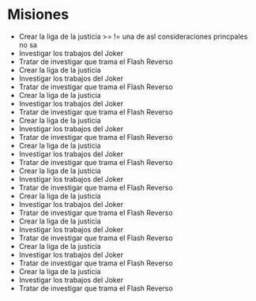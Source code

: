 # Misiones

- Crear la liga de la justicia >= != una de asl consideraciones princpales no sa
- Investigar los trabajos del Joker
- Tratar de investigar que trama el Flash Reverso
- Crear la liga de la justicia
- Investigar los trabajos del Joker
- Tratar de investigar que trama el Flash Reverso
- Crear la liga de la justicia
- Investigar los trabajos del Joker
- Tratar de investigar que trama el Flash Reverso
- Crear la liga de la justicia
- Investigar los trabajos del Joker
- Tratar de investigar que trama el Flash Reverso
- Crear la liga de la justicia
- Investigar los trabajos del Joker
- Tratar de investigar que trama el Flash Reverso
- Crear la liga de la justicia
- Investigar los trabajos del Joker
- Tratar de investigar que trama el Flash Reverso
- Crear la liga de la justicia
- Investigar los trabajos del Joker
- Tratar de investigar que trama el Flash Reverso
- Crear la liga de la justicia
- Investigar los trabajos del Joker
- Tratar de investigar que trama el Flash Reverso
- Crear la liga de la justicia
- Investigar los trabajos del Joker
- Tratar de investigar que trama el Flash Reverso
- Crear la liga de la justicia
- Investigar los trabajos del Joker
- Tratar de investigar que trama el Flash Reverso
